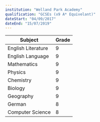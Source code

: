 ```yaml
---
institution: "Welland Park Academy"
qualification: "GCSEs (x9 A* Equivelant)"
dateStart: "04/09/2017"
dateEnd: "15/07/2019"
---
```


| Subject            | Grade |
|--------------------|-------|
| English Literature | 9     |
| English Language   | 9     |
| Mathematics        | 9     |
| Physics            | 9     |
| Chemistry          | 9     |
| Biology            | 9     |
| Geography          | 9     |
| German             | 8     |
| Computer Science   | 8     |
